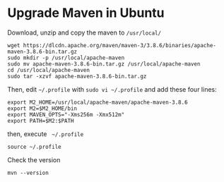 # Upgrade Maven in Ubuntu

Download, unzip  and copy the maven to `/usr/local/`

    wget https://dlcdn.apache.org/maven/maven-3/3.8.6/binaries/apache-maven-3.8.6-bin.tar.gz
    sudo mkdir -p /usr/local/apache-maven
    sudo mv apache-maven-3.8.6-bin.tar.gz /usr/local/apache-maven
    cd /usr/local/apache-maven
    sudo tar -xzvf apache-maven-3.8.6-bin.tar.gz 

Then, edit `~/.profile` with `sudo vi ~/.profile` and add these four lines:   

    export M2_HOME=/usr/local/apache-maven/apache-maven-3.8.6
    export M2=$M2_HOME/bin
    export MAVEN_OPTS="-Xms256m -Xmx512m"
    export PATH=$M2:$PATH          

then, execute ` ~/.profile`

    source ~/.profile

Check the version

    mvn --version
